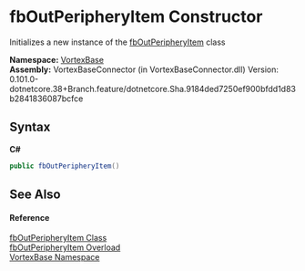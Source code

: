 # fbOutPeripheryItem Constructor 
 

Initializes a new instance of the <a href="T_VortexBase_fbOutPeripheryItem.md">fbOutPeripheryItem</a> class

**Namespace:**&nbsp;<a href="N_VortexBase.md">VortexBase</a><br />**Assembly:**&nbsp;VortexBaseConnector (in VortexBaseConnector.dll) Version: 0.101.0-dotnetcore.38+Branch.feature/dotnetcore.Sha.9184ded7250ef900bfdd1d83b2841836087bcfce

## Syntax

**C#**<br />
``` C#
public fbOutPeripheryItem()
```


## See Also


#### Reference
<a href="T_VortexBase_fbOutPeripheryItem.md">fbOutPeripheryItem Class</a><br /><a href="Overload_VortexBase_fbOutPeripheryItem__ctor.md">fbOutPeripheryItem Overload</a><br /><a href="N_VortexBase.md">VortexBase Namespace</a><br />